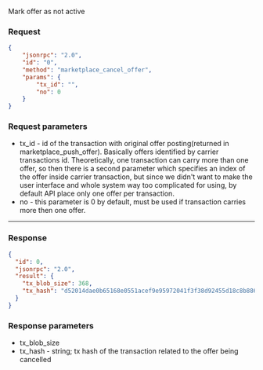 Mark offer as not active

### Request

```json
{
	"jsonrpc": "2.0",
	"id": "0",
	"method": "marketplace_cancel_offer",
	"params": {
		"tx_id": "",
		"no": 0
	}
}
```

### Request parameters
- tx_id - id of the transaction with original offer posting(returned in marketplace_push_offer). Basically offers identified by carrier transactions id. Theoretically, one transaction can carry more than one offer, so then there is a second parameter which specifies an index of the offer inside carrier transaction, but since we didn't want to make the user interface and whole system way too complicated for using, by default API place only one offer per transaction.
- no - this parameter is 0 by default, must be used if transaction carries more then one offer.

---

### Response

```json
{
  "id": 0,
  "jsonrpc": "2.0",
  "result": {
    "tx_blob_size": 368,
    "tx_hash": "d52014dae0b65168e0551acef9e95972041f3f38d92455d18c8b886baece3d90"
  }
}
```

### Response parameters

- tx_blob_size
- tx_hash - string; tx hash of the transaction related to the offer being cancelled